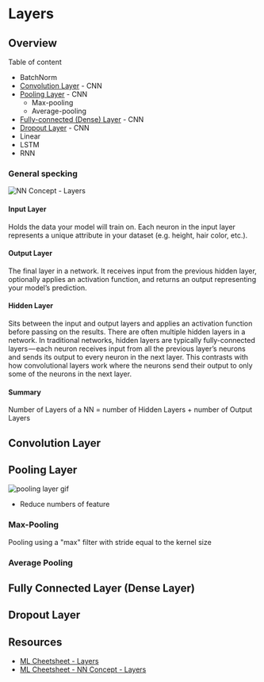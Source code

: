# Layers

## Overview

Table of content

* BatchNorm
* [Convolution Layer](#Convolution-Layer) - CNN
* [Pooling Layer](#Pooling-Layer) - CNN
    * Max-pooling
    * Average-pooling
* [Fully-connected (Dense) Layer](#Fully-Connected-Layer-(Dense-Layer)) - CNN
* [Dropout Layer](#Dropout-Layer) - CNN
* Linear
* LSTM
* RNN

### General specking

![NN Concept - Layers](https://ml-cheatsheet.readthedocs.io/en/latest/_images/neural_network_simple.png)

#### Input Layer

Holds the data your model will train on. Each neuron in the input layer represents a unique attribute in your dataset (e.g. height, hair color, etc.).

#### Output Layer

The final layer in a network. It receives input from the previous hidden layer, optionally applies an activation function, and returns an output representing your model’s prediction.

#### Hidden Layer

Sits between the input and output layers and applies an activation function before passing on the results. There are often multiple hidden layers in a network. In traditional networks, hidden layers are typically fully-connected layers — each neuron receives input from all the previous layer’s neurons and sends its output to every neuron in the next layer. This contrasts with how convolutional layers work where the neurons send their output to only some of the neurons in the next layer.

#### Summary

Number of Layers of a NN = number of Hidden Layers + number of Output Layers

## Convolution Layer

## Pooling Layer

![pooling layer gif](https://mlnotebook.github.io/img/CNN/poolfig.gif)

* Reduce numbers of feature

### Max-Pooling

Pooling using a "max" filter with stride equal to the kernel size

### Average Pooling

## Fully Connected Layer (Dense Layer)

## Dropout Layer

## Resources

* [ML Cheetsheet - Layers](https://ml-cheatsheet.readthedocs.io/en/latest/layers.html)
* [ML Cheetsheet - NN Concept - Layers](https://ml-cheatsheet.readthedocs.io/en/latest/nn_concepts.html#layers)
